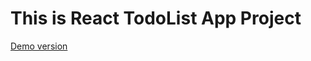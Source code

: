 # This is React TodoList App Project

[Demo version](https://sidardzmitry.github.io/react-todolist-app)
